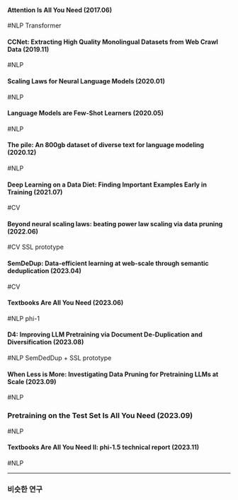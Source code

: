 ####  Attention Is All You Need (2017.06)
#NLP
Transformer
#### CCNet: Extracting High Quality Monolingual Datasets from Web Crawl Data (2019.11)
#NLP 
#### Scaling Laws for Neural Language Models (2020.01)
#NLP
#### Language Models are Few-Shot Learners (2020.05)
#NLP
#### The pile: An 800gb dataset of diverse text for language modeling (2020.12)
#NLP
#### Deep Learning on a Data Diet: Finding Important Examples Early in Training (2021.07)
#CV 
#### Beyond neural scaling laws: beating power law scaling via data pruning (2022.06)
#CV
SSL prototype
#### SemDeDup: Data-efficient learning at web-scale through semantic deduplication (2023.04)
#CV
#### Textbooks Are All You Need (2023.06)
#NLP
phi-1
#### D4: Improving LLM Pretraining via Document De-Duplication and Diversification (2023.08)
#NLP
SemDedDup + SSL prototype
#### When Less is More: Investigating Data Pruning for Pretraining LLMs at Scale (2023.09)
#NLP 

### Pretraining on the Test Set Is All You Need (2023.09)
#NLP

#### Textbooks Are All You Need II: phi-1.5 technical report (2023.11)
#NLP 





---
### 비슷한 연구
